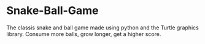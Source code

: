 # Snake-Ball-Game
The classis snake and ball game made using python and the Turtle graphics library. Consume more balls, grow longer, get a higher score.
